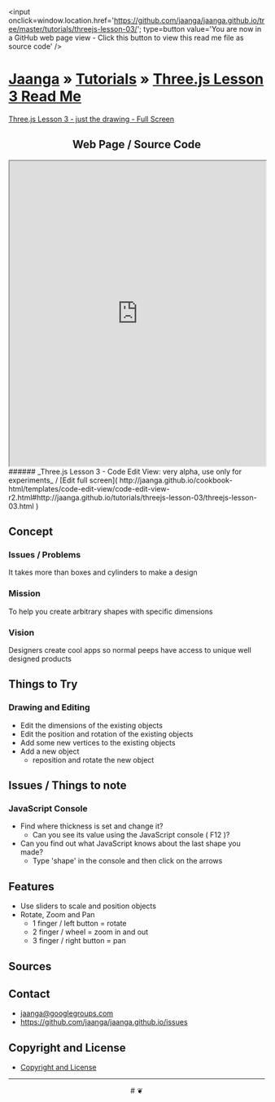 ﻿<span style=display:none; >[You are now in a GitHub source code view - click this link to view this read me file as a web page]( http://jaanga.github.io/tutorials/threejs-lesson-03/ "View file as a web page." ) </span>
<input onclick=window.location.href='https://github.com/jaanga/jaanga.github.io/tree/master/tutorials/threejs-lesson-03/'; type=button  value='You are now in a GitHub web page view - Click this button to view this read me file as source code' />

[Jaanga]( http://jaanga.github.io ) » [Tutorials]( http://jaanga.github.io/tutorials/ ) »
[Three.js Lesson 3 Read Me]( index.html )
===


[Three.js Lesson 3 - just the drawing - Full Screen]( http://jaanga.github.io/tutorials/threejs-lesson-03/threejs-lesson-03.html )

## <center>Web Page / Source Code</center>

<iframe class=ifr src=http://jaanga.github.io/cookbook-html/templates/code-edit-view/code-edit-view-r2.html#http://jaanga.github.io/tutorials/threejs-lesson-03/threejs-lesson-03.html width=100% height=600px ></iframe>  
###### _Three.js Lesson 3 - Code Edit View: very alpha, use only for experiments_ / [Edit full screen]( http://jaanga.github.io/cookbook-html/templates/code-edit-view/code-edit-view-r2.html#http://jaanga.github.io/tutorials/threejs-lesson-03/threejs-lesson-03.html )


## Concept

### Issues / Problems
<!--

The general format is an adaptation of the ideas developed in Alexander's _et al_ [A Pattern Language]( https://books.google.com/books?id=hwAHmktpk5IC&pg=PR10#v=onepage&q&f=false ) - as sammarized on page 10.

Each pattern describes a problem which occurs over and over again in our environment, and then describes the core of the solution to that problem, in such a way that you can use this solution a million times over, without ever doing it the same way twice.

patterns are descriptions of common problems and proposal for the solutions that can be used repeatedly every time the problem is encountered and producing an different outcome.

-->

It takes more than boxes and cylinders to make a design
### Mission
<!-- a statement of a rationale, applicable now as well as in the future -->

To help you create arbitrary shapes with specific dimensions


### Vision
<!--  a descriptive picture of a desired future state -->

Designers create cool apps so normal peeps have access to unique well designed products

## Things to Try

### Drawing and Editing

* Edit the dimensions of the existing objects
* Edit the position and rotation of the existing objects
* Add some new vertices to the existing objects
* Add a new object
	* reposition and rotate the new object



## Issues / Things to note

### JavaScript Console
* Find where thickness is set and change it?
	* Can you see its value using the JavaScript console ( F12 )?
* Can you find out what JavaScript knows about the last shape you made?
	* Type 'shape' in the console and then click on the arrows

## Features

* Use sliders to scale and position objects
* Rotate, Zoom and Pan
	* 1 finger / left button =  rotate
	* 2 finger / wheel = zoom in and out
	* 3 finger / right button = pan


## Sources




## Contact

* jaanga@googlegroups.com
* https://github.com/jaanga/jaanga.github.io/issues

## Copyright and License

* [Copyright and License]( http://jaanga.github.io/#http://jaanga.github.io/jaanga-copyright-and-mit-license.md ) 

***

<center title="dingbat" >
# <a href=javascript:window.scrollTo(0,0); style=text-decoration:none; >❦</a>
</center>



